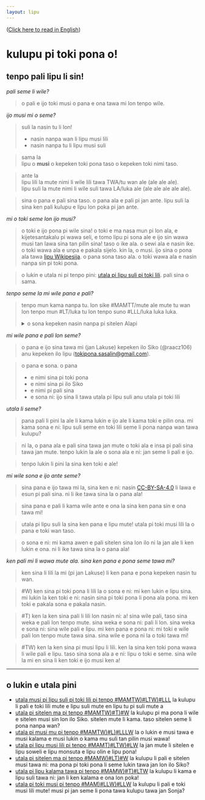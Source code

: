 ```yaml
---
layout: lipu
---
```

([Click here to read in English](index_en.md))

# kulupu pi toki pona o!
## tenpo pali lipu li sin!

*pali seme li wile?*

> o pali e ijo toki musi o pana e ona tawa mi lon tenpo wile.

*ijo musi mi o seme?*

> suli la nasin tu li lon!
> - nasin nanpa wan li lipu musi lili
> - nasin nanpa tu li lipu musi suli

> sama la <br>
> lipu o **musi** o kepeken toki pona taso o kepeken toki nimi taso. 

> ante la <br>
> lipu lili la mute nimi li wile lili tawa TWA/tu wan ale (ale ale ale). <br>
> lipu suli la mute nimi li wile suli tawa LA/luka ale (ale ale ale ale ale). 

> sina o pana e pali sina taso. o pana ala e pali pi jan ante.
> lipu suli la sina ken pali kulupu e lipu lon poka pi jan ante. 

*mi o toki seme lon ijo musi?*

> o toki e ijo pona pi wile sina!
> o toki e ma nasa mun pi lon ala, e kijetesantakalu pi wawa seli, e tomo lipu pi sona ale e ijo sin wawa musi tan lawa sina tan pilin sina!
> taso o ike ala. o sewi ala e nasin ike. o toki wawa ala e unpa e pakala sijelo.
> kin la, o musi. ijo sina o pona ala tawa [lipu Wikipesija](https://wikipesija.org/wiki/lipu_open). o pana sona taso ala. o toki wawa ala e nasin nanpa sin pi toki pona. 

> o lukin e utala ni pi tenpo pini: [utala pi lipu suli pi toki lili](../toki-en-lipu/). pali sina o sama. 

*tenpo seme la mi wile pana e pali?*

> tenpo mun kama nanpa tu.
> lon sike #MAMTT/mute ale mute tu wan lon tenpo mun #LT/luka tu lon tenpo suno #LLL/luka luka luka.
>   <details><summary>o sona kepeken nasin nanpa pi sitelen Alapi</summary> 2024-07-15 </details>

*mi wile pana e pali lon seme?*

> o pana e ijo sina tawa mi (jan Lakuse) kepeken ilo Siko (@raacz106) anu kepeken ilo lipu (tokipona.sasalin@gmail.com).

> o pana e sona. o pana 
> - e nimi sina pi toki pona
> - e nimi sina pi ilo Siko
> - e nimi pi pali sina
> - e sona ni: ijo sina li tawa utala pi lipu suli anu utala pi toki lili

*utala li seme?*

> pana pali li pini la ale li kama lukin e ijo ale li kama toki e pilin ona. mi kama sona e ni: lipu suli seme en toki lili seme li pona nanpa wan tawa kulupu?

> ni la, o pana ala e pali sina tawa jan mute o toki ala e insa pi pali sina tawa jan mute. tenpo lukin la ale o sona ala e ni: jan seme li pali e ijo.

> tenpo lukin li pini la sina ken toki e ale!


*mi wile sona e ijo ante seme?*

> sina pana e ijo tawa mi la, sina ken e ni: nasin [CC-BY-SA-4.0](https://creativecommons.org/licenses/by-sa/4.0/) li lawa e esun pi pali sina. ni li ike tawa sina la o pana ala!

> sina pana e pali li kama wile ante e ona la sina ken pana sin e ona tawa mi!

> utala pi lipu suli la sina ken pana e lipu mute! utala pi toki musi lili la o pana e toki wan taso. 

> o sona e ni: mi kama awen e pali sitelen sina lon ilo ni la jan ale li ken lukin e ona. ni li ike tawa sina la o pana ala!

*ken pali mi li wawa mute ala. sina ken pana e pona seme tawa mi?*

> ken sina li lili la mi (pi jan Lakuse) li ken pana e pona kepeken nasin tu wan.

> #W) ken sina pi toki pona li lili la o sona e ni: mi ken lukin e lipu sina. mi lukin la ken toki e ni: nasin sina pi toki pona li pona ala pona. mi ken toki e pakala sona e pakala nasin.

> #T) ken la ken sina pali li lili lon nasin ni: a! sina wile pali, taso sina weka e pali lon tenpo mute. sina weka e sona ni: pali li lon. sina weka e sona ni: sina wile pali e lipu. mi ken pana e pona ni: mi toki e wile pali lon tenpo mute tawa sina. sina wile e pona ni la o toki tawa mi!

> #TW) ken la ken sina pi musi lipu li lili. ken la sina ken toki pona wawa li wile pali e lipu. taso sina sona ala a e ni: lipu o toki e seme. sina wile la mi en sina li ken toki e ijo musi ken a!

***

## o lukin e utala pini
- [utala musi pi lipu suli pi toki lili pi tenpo #MAMTW)#LTW)#LLL](/toki-en-lipu/index.md) la kulupu li pali e toki lili mute e lipu suli mute en lipu tu pi suli mute a
- [utala pi sitelen ma pi tenpo #MAMTW)#T)#W](sitelen-ma-nanpa-tu/) la kulupu pi ma pona li wile e sitelen musi sin lon ilo Siko. sitelen mute li kama. taso sitelen seme li pona nanpa wan?
- [utala pi musi mu pi tenpo #MAMTW)#L)#LLLW](musi-mu/) la o lukin e musi tawa e musi kalama e musi lukin o kama mu suli tan pilin musi wawa!
- [utala pi lipu musi lili pi tenpo #MAMT)#LTW)#LW](lipu-lili/) la jan mute li sitelen e lipu soweli e lipu monsuta e lipu olin e lipu pona!
- [utala pi sitelen ma pi tenpo #MAMW)#LT)#W](sitelen-ma/) la kulupu li pali e sitelen musi tawa ni: ma pona pi toki pona li seme lukin tawa jan lon ilo Siko?
- [utala pi lipu kalama tawa pi tenpo #MAMW)#T)#LTW](lipu-kalama-tawa/) la kulupu li kama e lipu suli tawa ni: jan li ken kalama e ona lon poka!
- [utala pi toki musi pi tenpo #MAM)#LLW)#LLW](toki-musi-lili/) la kulupu li pali e toki musi lili mute! musi pi jan seme li pona tawa kulupu tawa jan Sonja?
